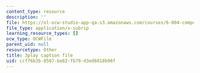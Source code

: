 ```yaml
---
content_type: resource
description: ''
file: https://ol-ocw-studio-app-qa.s3.amazonaws.com/courses/6-004-computation-structures-spring-2017/ccf76b3b8507be82fb79d3ed6018b96f_dLeI7A7VezQ.srt
file_type: application/x-subrip
learning_resource_types: []
ocw_type: OCWFile
parent_uid: null
resourcetype: Other
title: 3play caption file
uid: ccf76b3b-8507-be82-fb79-d3ed6018b96f
---
```

